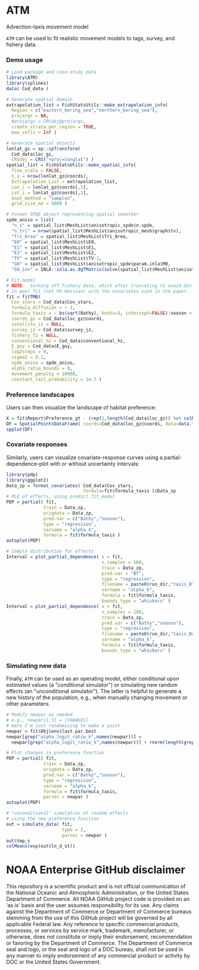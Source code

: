 # ATM
Advection-taxis movement model

`ATM` can be used to fit realistic movement models to tags, survey, and fishery data.

### Demo usage
```R
# Load package and case-study data
library(ATM)
library(splines)
data( Cod_data )

# Generate spatial domain
extrapolation_list = FishStatsUtils::make_extrapolation_info(
  Region = c("eastern_bering_sea","northern_bering_sea"),
  projargs = NA,
  #projargs = CRSobj@projargs,
  create_strata_per_region = TRUE,
  max_cells = Inf )

# Generate spatial objects
lonlat_gz = sp::spTransform(
  Cod_data$loc_gz,
  CRSobj = CRS("+proj=longlat") )
spatial_list = FishStatsUtils::make_spatial_info(
  fine_scale = FALSE,
  n_x = nrow(lonlat_gz@coords),
  Extrapolation_List = extrapolation_list,
  Lon_i = lonlat_gz@coords[,1],
  Lat_i = lonlat_gz@coords[,2],
  knot_method = "samples",
  grid_size_km = 5000 )

# Format SPDE object representing spatial smoother
spde_aniso = list(
  "n_s" = spatial_list$MeshList$anisotropic_spde$n.spde,
  "n_tri" = nrow(spatial_list$MeshList$anisotropic_mesh$graph$tv),
  "Tri_Area" = spatial_list$MeshList$Tri_Area,
  "E0" = spatial_list$MeshList$E0,
  "E1" = spatial_list$MeshList$E1,
  "E2" = spatial_list$MeshList$E2,
  "TV" = spatial_list$MeshList$TV-1,
  "G0" = spatial_list$MeshList$anisotropic_spde$param.inla$M0,
  "G0_inv" = INLA::inla.as.dgTMatrix(solve(spatial_list$MeshList$anisotropic_spde$param.inla$M0)) )

# Fit model
# NOTE:  turning off fishery data, which after truncating to avoid dislosing confidential data was resulting
# in poor fit (not PD-Hessian) with the covariates used in the paper.
fit = fitTMB(
  Cov_stars = Cod_data$Cov_stars,
  formula_diffusion = ~ 1,
  formula_taxis = ~ bs(sqrt(Bathy), knots=3, intercept=FALSE):season + bs(BT, knots=3, intercept=FALSE),
  coords_gz = Cod_data$loc_gz@coords,
  satellite_iz = NULL,
  survey_jz = Cod_data$survey_jz,
  fishery_fz = NULL,
  conventional_hz = Cod_data$conventional_hz,
  E_guy = Cod_data$E_guy,
  log2steps = 0,
  sigma2 = 0.1,
  spde_aniso = spde_aniso,
  alpha_ratio_bounds = 0,
  movement_penalty = 10000,
  constant_tail_probability = 1e-7 )
```

### Preference landscapes
Users can then visualize the landscape of habitat preference:

```R
X = fit$Report$Preference_gt - (rep(1,length(Cod_data$loc_gz)) %o% colMeans(fit$Report$Preference_gt))
DF = SpatialPointsDataFrame( coords=Cod_data$loc_gz@coords, data=data.frame(X[1:length(Cod_data$loc_gz),]) )
spplot(DF)
```

### Covariate responses
Similarly, users can visualize covariate-response curves using a partial-dependence-plot with or without uncertainty intervals:

```R
library(pdp)
library(ggplot2)
Data_zp = format_covariates( Cod_data$Cov_stars,
                             formula=fit$formula_taxis )$Data_zp
# MLE of effects, using predict.fit_model
PDP = partial( fit,
              train = Data_zp,
              origdata = Data_zp,
              pred.var = c("Bathy","season"),
              type = "regression",
              varname = "alpha_k",
              formula = fit$formula_taxis )
autoplot(PDP)

# Sample distribution for effects
Interval = plot_partial_dependence( x = fit,
                                    n_samples = 100,
                                    train = Data_zp,
                                    pred.var = "BT",
                                    type = "regression",
                                    filename = paste0(run_dir,"taxis_BT_CI"),
                                    varname = "alpha_k",
                                    formula = fit$formula_taxis,
                                    bounds_type = "whiskers" )
Interval = plot_partial_dependence( x = fit,
                                    n_samples = 100,
                                    train = Data_zp,
                                    pred.var = c("Bathy","season"),
                                    type = "regression",
                                    filename = paste0(run_dir,"taxis_Bathy_CI"),
                                    varname = "alpha_k",
                                    formula = fit$formula_taxis,
                                    bounds_type = "whiskers" )
```

### Simulating new data
Finally, `ATM` can be used as an operating model, either conditional upon estimated values (a "conditional simulator") or simulating new random effects (an "unconditional simulator").  The latter is helpful to generate a new history of the population, e.g., when manually changing movement or other parameters.

```R
# Modify newpar as needed
# e.g., newpar[1:3] = [CHANGES]
# Here I'm just randomizing to make a point
newpar = fit$Obj$env$last.par.best
newpar[grep("alpha_logit_ratio_k",names(newpar))] =
  newpar[grep("alpha_logit_ratio_k",names(newpar))] + rnorm(length(grep("alpha_logit_ratio_k",names(newpar))))

# Plot changes in preference function
PDP = partial( fit,
              train = Data_zp,
              origdata = Data_zp,
              pred.var = c("Bathy","season"),
              type = "regression",
              varname = "alpha_k",
              formula = fit$formula_taxis,
              parvec = newpar )
autoplot(PDP)

# "unconditional" simulation of random effects
# using the new preference function
out = simulate_data( fit,
                     type = 2,
                     parvec = newpar )
out$tmp_s
colMeans(exp(out$ln_d_st))
```

# NOAA Enterprise GitHub disclaimer
This repository is a scientific product and is not official communication of the National Oceanic and Atmospheric Administration, or the United States Department of Commerce. All NOAA GitHub project code is provided on an ‘as is’ basis and the user assumes responsibility for its use. Any claims against the Department of Commerce or Department of Commerce bureaus stemming from the use of this GitHub project will be governed by all applicable Federal law. Any reference to specific commercial products, processes, or services by service mark, trademark, manufacturer, or otherwise, does not constitute or imply their endorsement, recommendation or favoring by the Department of Commerce. The Department of Commerce seal and logo, or the seal and logo of a DOC bureau, shall not be used in any manner to imply endorsement of any commercial product or activity by DOC or the United States Government.
